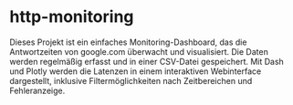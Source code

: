 # http-monitoring
Dieses Projekt ist ein einfaches Monitoring-Dashboard, das die Antwortzeiten von google.com überwacht und visualisiert. Die Daten werden regelmäßig erfasst und in einer CSV-Datei gespeichert. Mit Dash und Plotly werden die Latenzen in einem interaktiven Webinterface dargestellt, inklusive Filtermöglichkeiten nach Zeitbereichen und Fehleranzeige.
